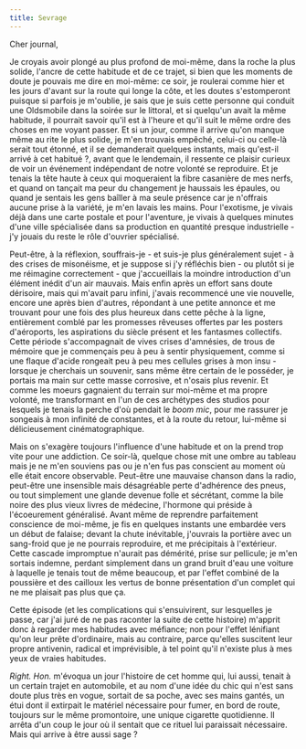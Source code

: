 ```yaml
---
title: Sevrage
---
```

Cher journal,

Je croyais avoir plongé au plus profond de moi-même, dans la roche la plus
solide, l'ancre de cette habitude et de ce trajet, si bien que les moments de
doute je pouvais me dire en moi-même: ce soir, je roulerai comme hier et les
jours d'avant sur la route qui longe la côte, et les doutes s'estomperont
puisque si parfois je m'oublie, je sais que je suis cette personne qui conduit
une Oldsmobile dans la soirée sur le littoral, et si quelqu'un avait la même
habitude, il pourrait savoir qu'il est à l'heure et qu'il suit le même ordre des
choses en me voyant passer. Et si un jour, comme il arrive qu'on manque même au
rite le plus solide, je m'en trouvais empêché, celui-ci ou celle-là serait tout
étonné, et il se demanderait quelques instants, mais qu'est-il arrivé à cet
habitué ?, avant que le lendemain, il ressente ce plaisir curieux de voir un
événement indépendant de notre volonté se reproduire. Et je tenais la tête haute
à ceux qui moqueraient la fibre casanière de mes nerfs, et quand on tançait ma
peur du changement je haussais les épaules, ou quand je sentais les gens baîller
à ma seule présence car je n'offrais aucune prise à la variété, je m'en lavais
les mains. Pour l'exotisme, je vivais déjà dans une carte postale et pour
l'aventure, je vivais à quelques minutes d'une ville spécialisée dans sa
production en quantité presque industrielle - j'y jouais du reste le rôle
d'ouvrier spécialisé.

Peut-être, à la réflexion, souffrais-je - et suis-je plus généralement sujet - à
des crises de misonéisme, et je suppose si j'y réfléchis bien - ou plutôt si je
me réimagine correctement - que j'accueillais la moindre introduction d'un
élément inédit d'un air mauvais. Mais enfin après un effort sans doute
dérisoire, mais qui m'avait paru infini, j'avais recommencé une vie nouvelle,
encore une après bien d'autres, répondant à une petite annonce et me trouvant
pour une fois des plus heureux dans cette pêche à la ligne, entièrement comblé
par les promesses rêveuses offertes par les posters d'aéroports, les aspirations
du siècle présent et les fantasmes collectifs. Cette période s'accompagnait de
vives crises d'amnésies, de trous de mémoire que je commençais peu à peu à
sentir physiquement, comme si une flaque d'acide rongeait peu à peu mes cellules
grises à mon insu - lorsque je cherchais un souvenir, sans même être certain de
le posséder, je portais ma main sur cette masse corrosive, et n'osais plus
revenir. Et comme les moeurs gagnaient du terrain sur moi-même et ma propre
volonté, me transformant en l'un de ces archétypes des studios pour lesquels je
tenais la perche d'où pendait le *boom mic*, pour me rassurer je songeais à mon
infinité de constantes, et à la route du retour, lui-même si délicieusement
cinématographique.

Mais on s'exagère toujours l'influence d'une habitude et on la prend trop vite
pour une addiction. Ce soir-là, quelque chose mit une ombre au tableau mais je
ne m'en souviens pas ou je n'en fus pas conscient au moment où elle était encore
observable. Peut-être une mauvaise chanson dans la radio, peut-être une
insensible mais désagréable perte d'adhérence des pneus, ou tout simplement une
glande devenue folle et sécrétant, comme la bile noire des plus vieux livres de
médecine, l'hormone qui préside à l'écoeurement généralisé. Avant même de
reprendre parfaitement conscience de moi-même, je fis en quelques instants une
embardée vers un début de falaise; devant la chute inévitable, j'ouvrais la
portière avec un sang-froid que je ne pourrais reproduire, et me précipitais à
l'extérieur. Cette cascade impromptue n'aurait pas démérité, prise sur
pellicule; je m'en sortais indemne, perdant simplement dans un grand bruit d'eau
une voiture à laquelle je tenais tout de même beaucoup, et par l'effet combiné
de la poussière et des cailloux les vertus de bonne présentation d'un complet
qui ne me plaisait pas plus que ça.

Cette épisode (et les complications qui s'ensuivirent, sur lesquelles je passe,
car j'ai juré de ne pas raconter la suite de cette histoire) m'apprit donc à
regarder mes habitudes avec méfiance; non pour l'effet lénifiant qu'on leur
prête d'ordinaire, mais au contraire, parce qu'elles suscitent leur propre
antivenin, radical et imprévisible, à tel point qu'il n'existe plus à mes yeux
de vraies habitudes.

*Right. Hon.* m'évoqua un jour l'histoire de cet homme qui, lui aussi, tenait à
un certain trajet en automobile, et au nom d'une idée du chic qui n'est sans
doute plus très en vogue, sortait de sa poche, avec ses mains gantés, un étui
dont il extirpait le matériel nécessaire pour fumer, en bord de route, toujours
sur le même promontoire, une unique cigarette quotidienne. Il arrêta d'un coup
le jour où il sentait que ce rituel lui paraissait nécessaire. Mais qui arrive à
être aussi sage ?
